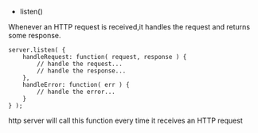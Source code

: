 * listen()  
  
Whenever an HTTP request is received,it handles the request and returns some response. 

    server.listen( {
        handleRequest: function( request, response ) {
            // handle the request...
            // handle the response...
        },
        handleError: function( err ) {
            // handle the error...
        }
    } );

http server will call this function every time it receives an HTTP request
